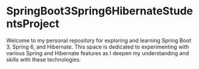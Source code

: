 # SpringBoot3Spring6HibernateStudentsProject
Welcome to my personal repository for exploring and learning Spring Boot 3, Spring 6, and Hibernate. This space is dedicated to experimenting with various Spring and Hibernate features as I deepen my understanding and skills with these technologies.
